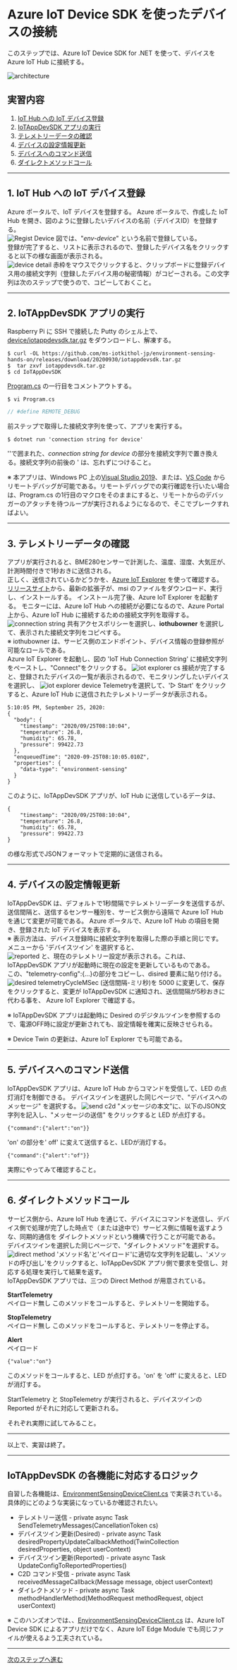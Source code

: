 # Azure IoT Device SDK を使ったデバイスの接続  
このステップでは、Azure IoT Device SDK for .NET を使って、デバイスを Azure IoT Hub に接続する。 

![architecture](../images/device/device-sdk.svg)

## 実習内容
1. [IoT Hub への IoT デバイス登録](#1-iot-hub-への-iot-デバイス登録) 
2. [IoTAppDevSDK アプリの実行](#2-iotappdevsdk-アプリの実行)
3. [テレメトリーデータの確認](#3-テレメトリーデータの確認) 
4. [デバイスの設定情報更新](#4-デバイスの設定情報更新) 
5. [デバイスへのコマンド送信](#5-デバイスへのコマンド送信) 
6. [ダイレクトメソッドコール](#6-ダイレクトメソッドコール) 
---
## 1. IoT Hub への IoT デバイス登録  
Azure ポータルで、IoT デバイスを登録する。 
Azure ポータルで、作成した IoT Hub を開き、図のように登録したいデバイスの名前（デバイスID）を登録する。  
![Regist Device](../images/sdk-app/regist-device.png) 
図では、"<i>env-device</i>" という名前で登録している。  
登録が完了すると、リストに表示されるので、登録したデバイス名をクリックすると以下の様な画面が表示される。  
![device detail](../images/sdk-app/get-connection-string.png)
赤枠をマウスでクリックすると、クリップボードに登録デバイス用の接続文字列（登録したデバイス用の秘密情報）がコピーされる。この文字列は次のステップで使うので、コピーしておくこと。 

--- 
## 2. IoTAppDevSDK アプリの実行 
Raspberry Pi に SSH で接続した Putty のシェル上で、[device/iotappdevsdk.tar.gz](../device/iotappdevsdk.tar.gz) をダウンロードし、解凍する。  
```
$ curl -OL https://github.com/ms-iotkithol-jp/environment-sensing-hands-on/releases/download/20200930/iotappdevsdk.tar.gz
$  tar zxvf iotappdevsdk.tar.gz
$ cd IoTAppDevSDK
```
[Program.cs](../device/IoTAppDevSDK/Program.cs) の一行目をコメントアウトする。
```
$ vi Program.cs
```
  
```C#
// #define REMOTE_DEBUG

```

前ステップで取得した接続文字列を使って、アプリを実行する。 
```
$ dotnet run 'connection string for device'
```
''で囲まれた、<i>connection string for device</i> の部分を接続文字列で置き換える。接続文字列の前後の ' は、忘れずにつけること。  

※ 本アプリは、Windows PC 上の[Visual Studio 2019](https://docs.microsoft.com/ja-jp/visualstudio/debugger/remote-debugging-dotnet-core-linux-with-ssh?view=vs-2019#attach-the-debugger)、または、[VS Code](https://www.jenx.si/2020/06/19/dot-net-core-remote-debugging-raspberry-pi/) からリモートデバッグが可能である。リモートデバッグでの実行確認を行いたい場合は、Program.cs の1行目のマクロをそのままにすると、リモートからのデバッガーのアタッチを待つループが実行されるようになるので、そこでブレークすればよい。


--- 
## 3. テレメトリーデータの確認 
アプリが実行されると、BME280センサーで計測した、温度、湿度、大気圧が、計測時間付きで1秒おきに送信される。  
正しく、送信されているかどうかを、[Azure IoT Explorer](https://docs.microsoft.com/ja-jp/azure/iot-pnp/howto-use-iot-explorer) を使って確認する。  
[リリースサイト](https://github.com/Azure/azure-iot-explorer/releases)から、最新の拡張子が、msi のファイルをダウンロード、実行し、インストールする。 
インストール完了後、Azure IoT Explorer を起動する。 
モニターには、Azure IoT Hub への接続が必要になるので、Azure Portal 上から、Azure IoT Hub に接続するための接続文字列を取得する。 
![connection string](../images/iothub/get-iothub-connection-string.png)
共有アクセスポリシーを選択し、<b>iothubowner</b> を選択して、表示された接続文字列をコピペする。  
※ iothubowner は、サービス側のエンドポイント、デバイス情報の登録参照が可能なロールである。  
Azure IoT Explorer を起動し、図の 'IoT Hub Connection String' に接続文字列をペーストし、"Connect"をクリックする。
![iot explorer cs](../images/iothub/set-iothub-connection-string-to-iotexplorer.png)
接続が完了すると、登録されたデバイスの一覧が表示されるので、モニタリングしたいデバイスを選択し、 
![iot explorer device](../images/iothub/iot-explorer-telemetry.png)
Telemetryを選択して、'▷ Start' をクリックすると、Azure IoT Hub に送信されたテレメトリーデータが表示される。  
```
5:10:05 PM, September 25, 2020:
{
  "body": {
    "timestamp": "2020/09/25T08:10:04",
    "temperature": 26.8,
    "humidity": 65.78,
    "pressure": 99422.73
  },
  "enqueuedTime": "2020-09-25T08:10:05.010Z",
  "properties": {
    "data-type": "environment-sensing"
  }
}
```
このように、IoTAppDevSDK アプリが、IoT Hub に送信しているデータは、
```
{
    "timestamp": "2020/09/25T08:10:04",
    "temperature": 26.8,
    "humidity": 65.78,
    "pressure": 99422.73
}
```
の様な形式でJSONフォーマットで定期的に送信される。

--- 
## 4. デバイスの設定情報更新 
IoTAppDevSDK は、デフォルトで1秒間隔でテレメトリーデータを送信するが、送信間隔と、送信するセンサー種別を、サービス側から遠隔で Azure IoT Hub を通じて変更が可能である。 
Azure ポータルで、Azure IoT Hub の項目を開き、登録された IoT デバイスを表示する。  
※ 表示方法は、デバイス登録時に接続文字列を取得した際の手順と同じです。  
メニューから 'デバイスツイン' を選択すると、  
![reported](../images/sdk-app/show-reported.png)
と、現在のテレメトリー設定が表示される。これは、IoTAppDevSDK アプリが起動時に現在の設定を更新しているものである。  
この、"telemetry-config":{...}の部分をコピーし、disired 要素に貼り付ける。  
![desired](../images/sdk-app/update-desired.png)
telemetryCycleMSec (送信間隔-ミリ秒)を 5000 に変更して、保存をクリックすると、変更が IoTAppDevSDK に通知され、送信間隔が5秒おきに代わる事を、 Azure IoT Explorer で確認する。  

※ IoTAppDevSDK アプリは起動時に Desired のデジタルツインを参照するので、電源OFF時に設定が更新されても、設定情報を確実に反映させられる。  

※ Device Twin の更新は、Azure IoT Explorer でも可能である。

--- 
## 5. デバイスへのコマンド送信 
IoTAppDevSDK アプリは、Azure IoT Hub からコマンドを受信して、LED の点灯消灯を制御できる。 
デバイスツインを選択した同じページで、"デバイスへのメッセージ" を選択する。
![send c2d](../images/sdk-app/send-c2d.png)
"メッセージの本文"に、以下のJSON文字列を記入し、"メッセージの送信" をクリックすると LED が点灯する。
```
{"command":{"alert":"on"}}
```
'on' の部分を' off' に変えて送信すると、LEDが消灯する。 
```
{"command":{"alert":"of"}}
```
実際にやってみて確認すること。  

--- 
## 6. ダイレクトメソッドコール 
サービス側から、Azure IoT Hub を通じて、デバイスにコマンドを送信し、デバイス側で処理が完了した時点で（または途中で）サービス側に情報を返すような、同期的通信を ダイレクトメソッドという機構で行うことが可能である。  
デバイスツインを選択した同じページで、"ダイレクトメソッド"を選択する。
![direct method](../images/sdk-app/invoke-direct-method.png)
'メソッド名'と'ペイロード'に適切な文字列を記載し、'メソッドの呼び出し'をクリックすると、IoTAppDevSDK アプリ側で要求を受信し、対応する処理を実行して結果を返す。  
IoTAppDevSDK アプリでは、三つの Direct Method が用意されている。  

<b>StartTelemetry</b>  
ペイロード無し
このメソッドをコールすると、テレメトリーを開始する。  

<b>StopTelemetry</b>  
ペイロード無し
このメソッドをコールすると、テレメトリーを停止する。  

<b>Alert</b>  
ペイロード
```
{"value":"on"}
```
このメソッドをコールすると、LED が点灯する。'on' を 'off' に変えると、LEDが消灯する。 

StartTelemetry と StopTelemetry が実行されると、デバイスツインの Reported がそれに対応して更新される。  

それぞれ実際に試してみること。

---

以上で、実習は終了。 


--- 
## IoTAppDevSDK の各機能に対応するロジック  
自習した各機能は、[EnvironmentSensingDeviceClient.cs](../device/IoTAppDevSDK/EG/IoT/EnvironmentSensing/EnvironmentSensingDeviceClient.cs) で実装されている。具体的にどのような実装になっているか確認されたい。  
- テレメトリー送信 - private async Task SendTelemetryMessages(CancellationToken cs)
- デバイスツイン更新(Desired) - private async Task desiredPropertyUpdateCallbackMethod(TwinCollection desiredProperties, object userContext)
- デバイスツイン更新(Reported) - private async Task UpdateConfigToReportedProperties()
- C2D コマンド受信 - private async Task<MessageResponse> receivedMessageCallback(Message message, object userContext)
- ダイレクトメソッド - private async Task<MethodResponse> methodHandlerMethod(MethodRequest methodRequest, object userContext)

※ このハンズオンでは、、[EnvironmentSensingDeviceClient.cs](../device/IoTAppDevSDK/EG/IoT/EnvironmentSensing/EnvironmentSensingDeviceClient.cs) は、Azure IoT Device SDK によるアプリだけでなく、Azure IoT Edge Module でも同じファイルが使えるよう工夫されている。

---
[次のステップへ進む](IoTEdgeModule.md)